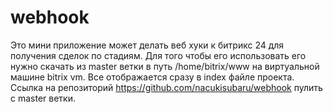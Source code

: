 # webhook
Это мини приложение может делать веб хуки к битрикс 24 для получения сделок по стадиям. Для того чтобы его использовать его нужно скачать из master ветки в путь /home/bitrix/www на виртуальной машине bitrix vm. Все отображается сразу в index файле проекта. Ссылка на репозиторий https://github.com/nacukisubaru/webhook пулить с master ветки.
